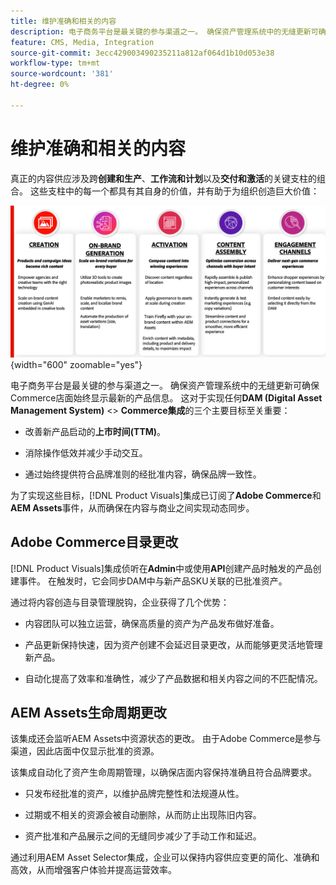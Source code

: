 ```yaml
---
title: 维护准确和相关的内容
description: 电子商务平台是最关键的参与渠道之一。 确保资产管理系统中的无缝更新可确保Commerce店面始终显示最新的产品信息。
feature: CMS, Media, Integration
source-git-commit: 3ecc429003490235211a812af064d1b10d053e38
workflow-type: tm+mt
source-wordcount: '381'
ht-degree: 0%

---
```


# 维护准确和相关的内容

真正的内容供应涉及跨&#x200B;**创建和生产**、**工作流和计划**&#x200B;以及&#x200B;**交付和激活**&#x200B;的关键支柱的组合。 这些支柱中的每一个都具有其自身的价值，并有助于为组织创造巨大价值：

![关键支柱](../assets/key-pillars.png){width="600" zoomable="yes"}

电子商务平台是最关键的参与渠道之一。 确保资产管理系统中的无缝更新可确保Commerce店面始终显示最新的产品信息。 这对于实现任何&#x200B;**DAM (Digital Asset Management System)** &lt;> **Commerce集成**&#x200B;的三个主要目标至关重要：

* 改善新产品启动的&#x200B;**上市时间(TTM)**。

* 消除操作低效并减少手动交互。

* 通过始终提供符合品牌准则的经批准内容，确保品牌一致性。

为了实现这些目标，[!DNL Product Visuals]集成已订阅了&#x200B;**Adobe Commerce**&#x200B;和&#x200B;**AEM Assets**&#x200B;事件，从而确保在内容与商业之间实现动态同步。

## Adobe Commerce目录更改

[!DNL Product Visuals]集成侦听在&#x200B;**Admin**&#x200B;中或使用&#x200B;**API**&#x200B;创建产品时触发的产品创建事件。 在触发时，它会同步DAM中与新产品SKU关联的已批准资产。

通过将内容创造与目录管理脱钩，企业获得了几个优势：

* 内容团队可以独立运营，确保高质量的资产为产品发布做好准备。

* 产品更新保持快速，因为资产创建不会延迟目录更改，从而能够更灵活地管理新产品。

* 自动化提高了效率和准确性，减少了产品数据和相关内容之间的不匹配情况。

## AEM Assets生命周期更改

该集成还会监听AEM Assets中资源状态的更改。 由于Adobe Commerce是参与渠道，因此店面中仅显示批准的资源。

该集成自动化了资产生命周期管理，以确保店面内容保持准确且符合品牌要求。

* 只发布经批准的资产，以维护品牌完整性和法规遵从性。

* 过期或不相关的资源会被自动删除，从而防止出现陈旧内容。

* 资产批准和产品展示之间的无缝同步减少了手动工作和延迟。

通过利用AEM Asset Selector集成，企业可以保持内容供应变更的简化、准确和高效，从而增强客户体验并提高运营效率。
